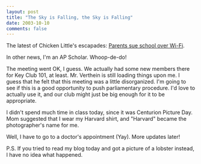 ```yaml
---
layout: post
title: "The Sky is Falling, the Sky is Falling"
date: 2003-10-10
comments: false
---
```

The latest of Chicken Little's escapades: [Parents sue school over Wi-Fi][0].




In other news, I'm an AP Scholar. Whoop-de-do!




The meeting went OK, I guess. We actually had some new members there for Key
Club 101, at least. Mr. Verthein is still loading things upon me. I guess that
he felt that this meeting was a little disorganized. I'm going to see if this
is a good opportunity to push parliamentary procedure. I'd love to actually
use it, and our club might just be big enough for it to be appropriate.




I didn't spend much time in class today, since it was Centurion Picture Day.
Mom suggested that I wear my Harvard shirt, and "Harvard" became the
photographer's name for me.




Well, I have to go to a doctor's appointment (Yay). More updates later!




P.S. If you tried to read my blog today and got a picture of a lobster
instead, I have no idea what happened.



[0]: http://www.msnbc.com/news/978263.asp
